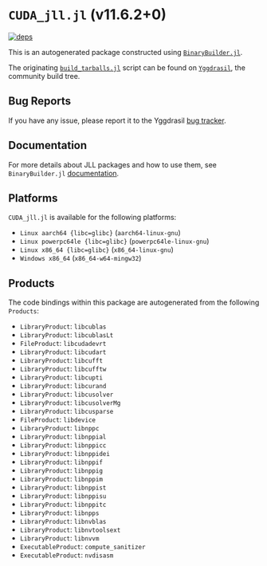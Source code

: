 # `CUDA_jll.jl` (v11.6.2+0)

[![deps](https://juliahub.com/docs/CUDA_jll/deps.svg)](https://juliahub.com/ui/Packages/CUDA_jll/nSfHz?page=2)

This is an autogenerated package constructed using [`BinaryBuilder.jl`](https://github.com/JuliaPackaging/BinaryBuilder.jl).

The originating [`build_tarballs.jl`](https://github.com/JuliaPackaging/Yggdrasil/blob/820d4c9766de08e2dc01ff7628fb6101f40e5148/C/CUDA/CUDA@11.6/build_tarballs.jl) script can be found on [`Yggdrasil`](https://github.com/JuliaPackaging/Yggdrasil/), the community build tree.

## Bug Reports

If you have any issue, please report it to the Yggdrasil [bug tracker](https://github.com/JuliaPackaging/Yggdrasil/issues).

## Documentation

For more details about JLL packages and how to use them, see `BinaryBuilder.jl` [documentation](https://docs.binarybuilder.org/stable/jll/).

## Platforms

`CUDA_jll.jl` is available for the following platforms:

* `Linux aarch64 {libc=glibc}` (`aarch64-linux-gnu`)
* `Linux powerpc64le {libc=glibc}` (`powerpc64le-linux-gnu`)
* `Linux x86_64 {libc=glibc}` (`x86_64-linux-gnu`)
* `Windows x86_64` (`x86_64-w64-mingw32`)

## Products

The code bindings within this package are autogenerated from the following `Products`:

* `LibraryProduct`: `libcublas`
* `LibraryProduct`: `libcublasLt`
* `FileProduct`: `libcudadevrt`
* `LibraryProduct`: `libcudart`
* `LibraryProduct`: `libcufft`
* `LibraryProduct`: `libcufftw`
* `LibraryProduct`: `libcupti`
* `LibraryProduct`: `libcurand`
* `LibraryProduct`: `libcusolver`
* `LibraryProduct`: `libcusolverMg`
* `LibraryProduct`: `libcusparse`
* `FileProduct`: `libdevice`
* `LibraryProduct`: `libnppc`
* `LibraryProduct`: `libnppial`
* `LibraryProduct`: `libnppicc`
* `LibraryProduct`: `libnppidei`
* `LibraryProduct`: `libnppif`
* `LibraryProduct`: `libnppig`
* `LibraryProduct`: `libnppim`
* `LibraryProduct`: `libnppist`
* `LibraryProduct`: `libnppisu`
* `LibraryProduct`: `libnppitc`
* `LibraryProduct`: `libnpps`
* `LibraryProduct`: `libnvblas`
* `LibraryProduct`: `libnvtoolsext`
* `LibraryProduct`: `libnvvm`
* `ExecutableProduct`: `compute_sanitizer`
* `ExecutableProduct`: `nvdisasm`
